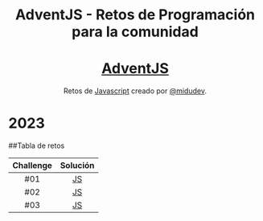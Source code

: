 <div align="center">

# AdventJS - Retos de Programación para la comunidad

# [AdventJS](hhttps://adventjs.dev/es)

Retos de [Javascript](https://adventjs.dev/es) creado por [@midudev](https://github.com/midudev/).

</div>

# 2023

##Tabla de retos

| Challenge |         Solución          |
| :-------: | :-----------------------: |
|    #01    | [JS](2023/dia-1/index.js) |
|    #02    | [JS](2023/dia-2/index.js) |
|    #03    | [JS](2023/dia-3/index.js) |
